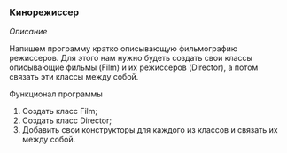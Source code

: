 ### Кинорежиссер
*Описание*

Напишем программу кратко описывающую фильмографию режиссеров. Для этого нам нужно будеть создать свои классы описывающие фильмы (Film) и их режиссеров (Director), а потом связать эти классы между собой.


Функционал программы
1. Создать класс Film;
2. Создать класс Director;
3. Добавить свои конструкторы для каждого из классов и связать их между собой.
